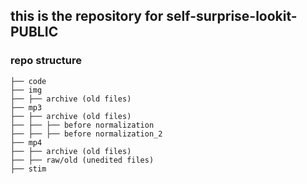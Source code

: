 ## this is the repository for self-surprise-lookit-PUBLIC

### repo structure 

```
├── code
├── img
├── ├── archive (old files)
├── mp3
├── ├── archive (old files)
├── ├── ├── before normalization
├── ├── ├── before normalization_2
├── mp4
├── ├── archive (old files)
├── ├── raw/old (unedited files)
├── stim
```

